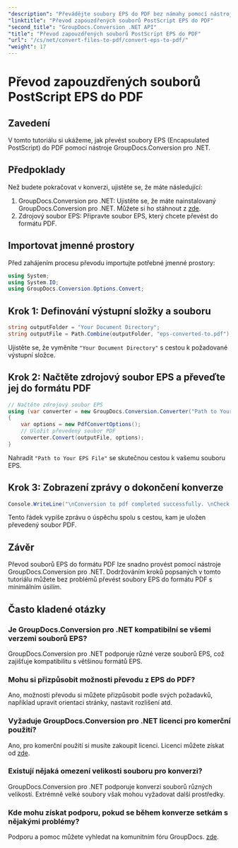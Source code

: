 ```yaml
---
"description": "Převádějte soubory EPS do PDF bez námahy pomocí nástroje GroupDocs.Conversion pro .NET. Tento tutoriál poskytuje podrobný návod pro bezproblémovou konverzi."
"linktitle": "Převod zapouzdřených souborů PostScript EPS do PDF"
"second_title": "GroupDocs.Conversion .NET API"
"title": "Převod zapouzdřených souborů PostScript EPS do PDF"
"url": "/cs/net/convert-files-to-pdf/convert-eps-to-pdf/"
"weight": 17
---
```


# Převod zapouzdřených souborů PostScript EPS do PDF

## Zavedení
V tomto tutoriálu si ukážeme, jak převést soubory EPS (Encapsulated PostScript) do PDF pomocí nástroje GroupDocs.Conversion pro .NET.
## Předpoklady
Než budete pokračovat v konverzi, ujistěte se, že máte následující:
1. GroupDocs.Conversion pro .NET: Ujistěte se, že máte nainstalovaný GroupDocs.Conversion pro .NET. Můžete si ho stáhnout z [zde](https://releases.groupdocs.com/conversion/net/).
2. Zdrojový soubor EPS: Připravte soubor EPS, který chcete převést do formátu PDF.

## Importovat jmenné prostory
Před zahájením procesu převodu importujte potřebné jmenné prostory:
```csharp
using System;
using System.IO;
using GroupDocs.Conversion.Options.Convert;
```
## Krok 1: Definování výstupní složky a souboru
```csharp
string outputFolder = "Your Document Directory";
string outputFile = Path.Combine(outputFolder, "eps-converted-to.pdf");
```
Ujistěte se, že vyměníte `"Your Document Directory"` s cestou k požadované výstupní složce.
## Krok 2: Načtěte zdrojový soubor EPS a převeďte jej do formátu PDF
```csharp
// Načtěte zdrojový soubor EPS
using (var converter = new GroupDocs.Conversion.Converter("Path to Your EPS File"))
{
    var options = new PdfConvertOptions();
    // Uložit převedený soubor PDF
    converter.Convert(outputFile, options);
}
```
Nahradit `"Path to Your EPS File"` se skutečnou cestou k vašemu souboru EPS.
## Krok 3: Zobrazení zprávy o dokončení konverze
```csharp
Console.WriteLine("\nConversion to pdf completed successfully. \nCheck output in {0}", outputFolder);
```
Tento řádek vypíše zprávu o úspěchu spolu s cestou, kam je uložen převedený soubor PDF.

## Závěr
Převod souborů EPS do formátu PDF lze snadno provést pomocí nástroje GroupDocs.Conversion pro .NET. Dodržováním kroků popsaných v tomto tutoriálu můžete bez problémů převést soubory EPS do formátu PDF s minimálním úsilím.
## Často kladené otázky
### Je GroupDocs.Conversion pro .NET kompatibilní se všemi verzemi souborů EPS?
GroupDocs.Conversion pro .NET podporuje různé verze souborů EPS, což zajišťuje kompatibilitu s většinou formátů EPS.
### Mohu si přizpůsobit možnosti převodu z EPS do PDF?
Ano, možnosti převodu si můžete přizpůsobit podle svých požadavků, například upravit orientaci stránky, nastavit rozlišení atd.
### Vyžaduje GroupDocs.Conversion pro .NET licenci pro komerční použití?
Ano, pro komerční použití si musíte zakoupit licenci. Licenci můžete získat od [zde](https://purchase.groupdocs.com/buy).
### Existují nějaká omezení velikosti souboru pro konverzi?
GroupDocs.Conversion pro .NET podporuje konverzi souborů různých velikostí. Extrémně velké soubory však mohou vyžadovat další prostředky.
### Kde mohu získat podporu, pokud se během konverze setkám s nějakými problémy?
Podporu a pomoc můžete vyhledat na komunitním fóru GroupDocs. [zde](https://forum.groupdocs.com/c/conversion/11).